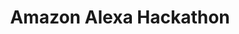 ---
title: Amazon Alexa Hackathon
excerpt: Created an app program leveraging Alexa Skills Kit that verbally communicates and provides answers to the user.
image: ~/assets/images/alexa-square.png
permalink: "https://github.com/yshin4/amazon-alexa"
tags:
  - astro
  - tailwind css
---